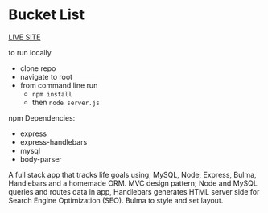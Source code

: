 # Bucket List

[LIVE SITE](https://floating-tundra-83868.herokuapp.com/burgers)


to run locally
* clone repo
* navigate to root
* from command line run 
  * `npm install` 
  * then `node server.js`

npm Dependencies:
* express
* express-handlebars
* mysql
* body-parser


A full stack app that tracks life goals using, MySQL, Node, Express, Bulma, Handlebars and a homemade ORM. MVC design pattern; Node and MySQL queries and routes data in app, Handlebars generates HTML server side for Search Engine Optimization (SEO). Bulma to style and set layout.